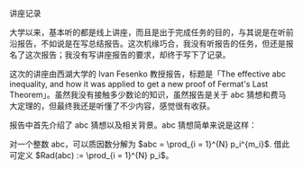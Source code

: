 讲座记录

大学以来，基本听的都是线上讲座，而且是出于完成任务的目的，与其说是在听前沿报告，不如说是在写总结报告。这次机缘巧合，我没有听报告的任务，但还是报名了这次报告；我没有写讲座报告的要求，却终于写下了记录。

这次的讲座由西湖大学的 Ivan Fesenko 教授报告，标题是「The effective abc inequality, and how it was applied to get a new proof of Fermat's Last Theorem」。虽然我没有接触多少数论的知识，虽然报告是关于 abc 猜想和费马大定理的，但最终我还是听懂了不少内容，感觉很有收获。

报告中首先介绍了 abc 猜想以及相关背景。abc 猜想简单来说是这样：

对一个整数 abc，可以质因数分解为 $abc = \prod_{i = 1}^{N} p_i^{m_i}$. 借此可定义 $Rad(abc) := \prod_{i = 1}^{N} p_i$。